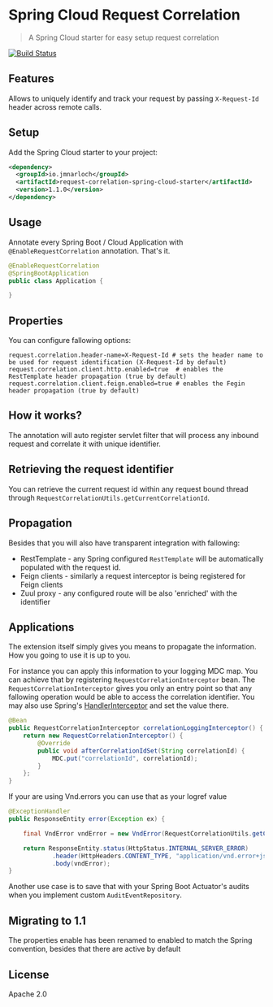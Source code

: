 # Spring Cloud Request Correlation

> A Spring Cloud starter for easy setup request correlation

[![Build Status](https://travis-ci.org/jmnarloch/request-correlation-spring-cloud-starter.svg?branch=master)](https://travis-ci.org/jmnarloch/request-correlation-spring-cloud-starter)

## Features

Allows to uniquely identify and track your request by passing `X-Request-Id` header across remote calls.  

## Setup

Add the Spring Cloud starter to your project:

```xml
<dependency>
  <groupId>io.jmnarloch</groupId>
  <artifactId>request-correlation-spring-cloud-starter</artifactId>
  <version>1.1.0</version>
</dependency>
```

## Usage

Annotate every Spring Boot / Cloud Application with `@EnableRequestCorrelation` annotation. That's it.

```java
@EnableRequestCorrelation
@SpringBootApplication
public class Application {

}
```

## Properties

You can configure fallowing options:

```
request.correlation.header-name=X-Request-Id # sets the header name to be used for request identification (X-Request-Id by default)
request.correlation.client.http.enabled=true  # enables the RestTemplate header propagation (true by default)
request.correlation.client.feign.enabled=true # enables the Fegin header propagation (true by default)
```

## How it works?

The annotation will auto register servlet filter that will process any inbound request and correlate it with
unique identifier.

## Retrieving the request identifier

You can retrieve the current request id within any request bound thread through 
`RequestCorrelationUtils.getCurrentCorrelationId`.

## Propagation

Besides that you will also have transparent integration with fallowing:

* RestTemplate - any Spring configured `RestTemplate` will be automatically populated with the request id.
* Feign clients - similarly a request interceptor is being registered for Feign clients
* Zuul proxy - any configured route will be also 'enriched' with the identifier

## Applications

The extension itself simply gives you means to propagate the information. How you going to use it is up to you.

For instance you can apply this information to your logging MDC map. You can achieve that by registering 
`RequestCorrelationInterceptor` bean. The `RequestCorrelationInterceptor` gives you only an entry point so that
any fallowing operation would be able to access the correlation identifier. You may also use Spring's
[HandlerInterceptor](http://docs.spring.io/spring/docs/current/javadoc-api/org/springframework/web/servlet/HandlerInterceptor.html)
and set the value there.

```java
@Bean
public RequestCorrelationInterceptor correlationLoggingInterceptor() {
    return new RequestCorrelationInterceptor() {
        @Override
        public void afterCorrelationIdSet(String correlationId) {
            MDC.put("correlationId", correlationId);
        }
    };
}
```

If your are using Vnd.errors you can use that as your logref value

```java
@ExceptionHandler
public ResponseEntity error(Exception ex) {

    final VndError vndError = new VndError(RequestCorrelationUtils.getCurrentCorrelationId(), ex.getMessage());

    return ResponseEntity.status(HttpStatus.INTERNAL_SERVER_ERROR)
            .header(HttpHeaders.CONTENT_TYPE, "application/vnd.error+json")
            .body(vndError);
}
```

Another use case is to save that with your Spring Boot Actuator's audits when you implement custom `AuditEventRepository`.

## Migrating to 1.1

The properties enable has been renamed to enabled to match the Spring convention, besides that there are active by default

## License

Apache 2.0